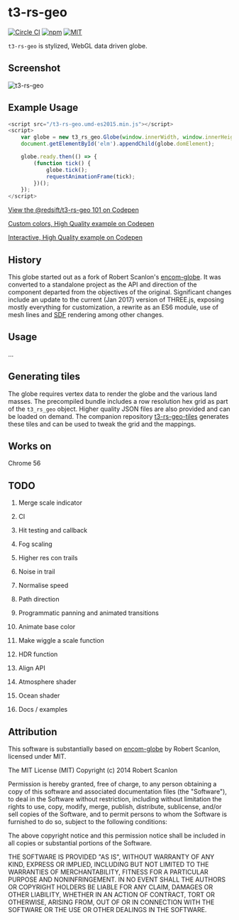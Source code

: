 # t3-rs-geo

[![Circle CI](https://img.shields.io/circleci/project/redsift/t3-rs-geo.svg?style=flat-square)](https://circleci.com/gh/redsift/t3-rs-geo)
[![npm](https://img.shields.io/npm/v/@redsift/t3-rs-geo.svg?style=flat-square)](https://www.npmjs.com/package/@redsift/t3-rs-geo)
[![MIT](https://img.shields.io/badge/license-MIT-blue.svg?style=flat-square)](https://raw.githubusercontent.com/redsift/t3-rs-geo/master/LICENSE)

`t3-rs-geo` is stylized, WebGL data driven globe.

## Screenshot

![t3-rs-geo](https://raw.github.com/redsift/t3-rs-geo/master/examples/screenshot.jpg "T3 Globe")

## Example Usage

```javascript
<script src="/t3-rs-geo.umd-es2015.min.js"></script>
<script>
    var globe = new t3_rs_geo.Globe(window.innerWidth, window.innerHeight, { tiles: t3_rs_geo.GRID_LQ });
    document.getElementById('elm').appendChild(globe.domElement);

    globe.ready.then(() => {
        (function tick() {
            globe.tick();
            requestAnimationFrame(tick);
        })();
    });
</script>
```

[View the @redsift/t3-rs-geo 101 on Codepen](http://codepen.io/rahulpowar/pen/OWYzmr?editors=0010)

[Custom colors, High Quality example on Codepen](http://codepen.io/rahulpowar/pen/EZzovW?editors=0010)

[Interactive, High Quality example on Codepen](http://codepen.io/rahulpowar/pen/dNEJdm?editors=0010)

## History

This globe started out as a fork of Robert Scanlon's [encom-globe](https://github.com/arscan/encom-globe). It was converted to a standalone project as the API and direction of the component departed from the objectives of the original. Significant changes include an update to the current (Jan 2017) version of THREE.js, exposing mostly everything for customization, a rewrite as an ES6 module, use of mesh lines and [SDF](https://www.youtube.com/watch?v=CGZRHJvJYIg) rendering among other changes.

## Usage

...

## Generating tiles

The globe requires vertex data to render the globe and the various land masses. The precompiled bundle includes a row resolution hex grid as part of the `t3_rs_geo` object. Higher quality JSON files are also provided and can be loaded on demand. The companion repository [t3-rs-geo-tiles](https://github.com/redsift/t3-rs-geo-tiles) generates these tiles and can be used to tweak the grid and the mappings.

## Works on

Chrome 56

## TODO

1. Merge scale indicator
1. CI

1. Hit testing and callback
1. Fog scaling
1. Higher res con trails
1. Noise in trail
1. Normalise speed 
1. Path direction
1. Programmatic panning and animated transitions
1. Animate base color 
1. Make wiggle a scale function 
1. HDR function
1. Align API
1. Atmosphere shader
1. Ocean shader
1. Docs / examples

## Attribution

This software is substantially based on [encom-globe](https://github.com/arscan/encom-globe) by Robert Scanlon, licensed under MIT.

The MIT License (MIT)
Copyright (c) 2014 Robert Scanlon

Permission is hereby granted, free of charge, to any person obtaining a copy
of this software and associated documentation files (the "Software"), to deal
in the Software without restriction, including without limitation the rights
to use, copy, modify, merge, publish, distribute, sublicense, and/or sell
copies of the Software, and to permit persons to whom the Software is
furnished to do so, subject to the following conditions:

The above copyright notice and this permission notice shall be included in
all copies or substantial portions of the Software.

THE SOFTWARE IS PROVIDED "AS IS", WITHOUT WARRANTY OF ANY KIND, EXPRESS OR
IMPLIED, INCLUDING BUT NOT LIMITED TO THE WARRANTIES OF MERCHANTABILITY,
FITNESS FOR A PARTICULAR PURPOSE AND NONINFRINGEMENT. IN NO EVENT SHALL THE
AUTHORS OR COPYRIGHT HOLDERS BE LIABLE FOR ANY CLAIM, DAMAGES OR OTHER
LIABILITY, WHETHER IN AN ACTION OF CONTRACT, TORT OR OTHERWISE, ARISING FROM,
OUT OF OR IN CONNECTION WITH THE SOFTWARE OR THE USE OR OTHER DEALINGS IN
THE SOFTWARE.
